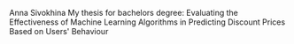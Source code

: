 Anna Sivokhina 
My thesis for bachelors degree: Evaluating the Effectiveness of Machine Learning Algorithms in Predicting Discount Prices Based on Users' Behaviour
